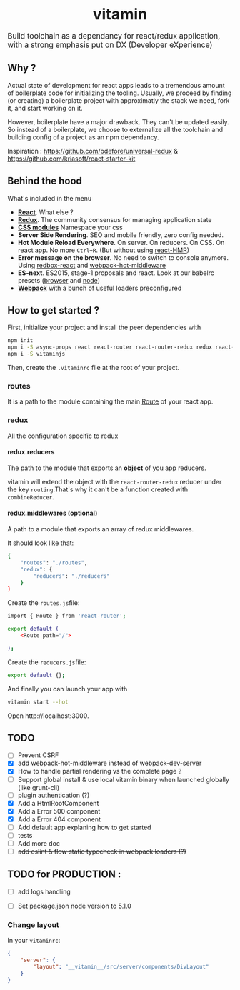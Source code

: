 <big><h1 align="center">vitamin</h1></big>
<p><big>
 Build toolchain as a dependancy for react/redux application, with a strong emphasis put on DX (Developer eXperience)
</big></p>

## Why ?
Actual state of development for react apps leads to a tremendous amount of boilerplate code for initializing the tooling. Usually, we proceed by finding (or creating) a boilerplate project with approximatly the stack we need, fork it, and start working on it.

However, boilerplate have a major drawback. They can't be updated easily. So instead of a boilerplate, we choose to externalize all the toolchain and building config of a project as an npm dependancy.


Inspiration : https://github.com/bdefore/universal-redux & https://github.com/kriasoft/react-starter-kit

## Behind the hood
What's included in the menu
- [**React**](https://github.com/facebook/react). What else ?
- [**Redux**](https://github.com/rackt/redux). The community consensus for managing application state
- [**CSS modules**](https://github.com/css-modules/css-modules) Namespace your css
- **Server Side Rendering**. SEO and mobile friendly, zero config needed.
- **Hot Module Reload Everywhere**. On server. On reducers. On CSS. On react app. No more `Ctrl+R`. (But without using [react-HMR](https://github.com/reactjs/redux/pull/1455))
- **Error message on the browser**. No need to switch to console anymore. Using [redbox-react](https://www.npmjs.com/package/redbox-react) and [webpack-hot-middleware](https://github.com/glenjamin/webpack-hot-middleware)
- **ES-next**. ES2015, stage-1 proposals and react. Look at our babelrc presets ([browser](https://github.com/Evaneos/vitamin/blob/master/.babelrc.browser) and [node](https://github.com/Evaneos/vitamin/blob/master/.babelrc.node))
- [**Webpack**](https://webpack.github.io) with a bunch of useful loaders preconfigured

## How to get started ?
First, initialize your project and install the peer dependencies with
```bash
npm init
npm i -S async-props react react-router react-router-redux redux react-redux react-helmet isomorphic-style-loader
npm i -S vitaminjs
```

Then, create the `.vitaminrc` file at the root of your project.
### routes
It is a path to the module containing the main [Route](https://github.com/reactjs/react-router/blob/master/docs/API.md#route) of your react app.
### redux
All the configuration specific to redux
#### redux.reducers
The path to the module that exports an **object** of you app reducers.

vitamin will extend the object with the `react-router-redux` reducer under the key `routing`.That's why it can't be a function created with `combineReducer`.

#### redux.middlewares (optional)
A path to a module that exports an array of redux middlewares.

It should look like that:
```bash
{
    "routes": "./routes",
    "redux": {
        "reducers": "./reducers"
    }
}
```

Create the `routes.js`file:

```bash
import { Route } from 'react-router';

export default (
    <Route path="/">

);
```
Create the `reducers.js`file:
```bash
export default {};
```

And finally you can launch your app with
```bash
vitamin start --hot
```
Open http://localhost:3000.


## TODO
* [ ] Prevent CSRF
* [x] add webpack-hot-middleware instead of webpack-dev-server
* [x] How to handle partial rendering vs the complete page ?
* [ ] Support global install & use local vitamin binary when launched globally (like grunt-cli)
* [ ] plugin authentication (?)
* [x] Add a HtmlRootComponent
* [x] Add a Error 500 component
* [x] Add a Error 404 component
* [ ] Add default app explaning how to get started
* [ ] tests
* [ ] Add more doc
* [ ] ~~add eslint & flow static typecheck in webpack loaders (?)~~

## TODO for PRODUCTION :
* [ ] add logs handling
* [ ] Set package.json node version to 5.1.0


### Change layout

In your `vitaminrc`:

```json
{
    "server": {
        "layout": "__vitamin__/src/server/components/DivLayout"
    }
}
```

